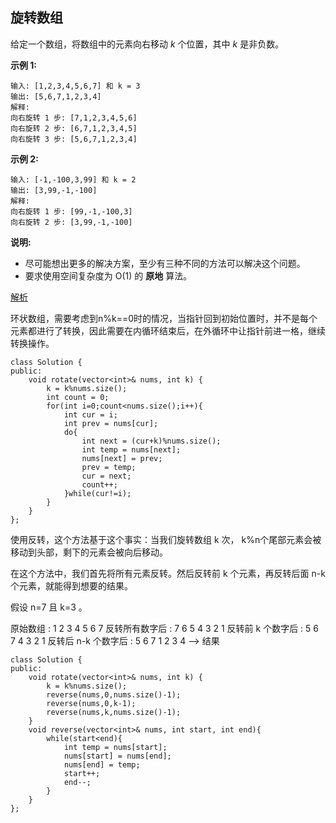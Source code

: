 ## 旋转数组

给定一个数组，将数组中的元素向右移动 *k* 个位置，其中 *k* 是非负数。

**示例 1:**

```
输入: [1,2,3,4,5,6,7] 和 k = 3
输出: [5,6,7,1,2,3,4]
解释:
向右旋转 1 步: [7,1,2,3,4,5,6]
向右旋转 2 步: [6,7,1,2,3,4,5]
向右旋转 3 步: [5,6,7,1,2,3,4]
```

**示例 2:**

```
输入: [-1,-100,3,99] 和 k = 2
输出: [3,99,-1,-100]
解释: 
向右旋转 1 步: [99,-1,-100,3]
向右旋转 2 步: [3,99,-1,-100]
```

**说明:**

- 尽可能想出更多的解决方案，至少有三种不同的方法可以解决这个问题。
- 要求使用空间复杂度为 O(1) 的 **原地** 算法。

[解析](https://leetcode-cn.com/problems/rotate-array/solution/xuan-zhuan-shu-zu-by-leetcode/)

环状数组，需要考虑到n%k==0时的情况，当指针回到初始位置时，并不是每个元素都进行了转换，因此需要在内循环结束后，在外循环中让指针前进一格，继续转换操作。

```
class Solution {
public:
    void rotate(vector<int>& nums, int k) {
        k = k%nums.size();
        int count = 0;
        for(int i=0;count<nums.size();i++){
            int cur = i;
            int prev = nums[cur];
            do{
                int next = (cur+k)%nums.size();
                int temp = nums[next];
                nums[next] = prev;
                prev = temp;
                cur = next;
                count++;
            }while(cur!=i);
        }
    }
};
```

使用反转，这个方法基于这个事实：当我们旋转数组 k 次， k%n个尾部元素会被移动到头部，剩下的元素会被向后移动。

在这个方法中，我们首先将所有元素反转。然后反转前 k 个元素，再反转后面 n-k个元素，就能得到想要的结果。

假设 n=7 且 k=3 。

原始数组                 		 : 1 2 3 4 5 6 7
反转所有数字后              : 7 6 5 4 3 2 1
反转前 k 个数字后          : 5 6 7 4 3 2 1
反转后 n-k 个数字后      : 5 6 7 1 2 3 4 --> 结果

```
class Solution {
public:
    void rotate(vector<int>& nums, int k) {
        k = k%nums.size();
        reverse(nums,0,nums.size()-1);
        reverse(nums,0,k-1);
        reverse(nums,k,nums.size()-1);
    }
    void reverse(vector<int>& nums, int start, int end){
        while(start<end){
            int temp = nums[start];
            nums[start] = nums[end];
            nums[end] = temp;
            start++;
            end--;
        }
    }
};
```





